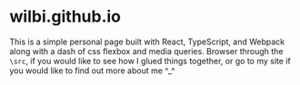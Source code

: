 # wilbi.github.io
This is a simple personal page built with React, TypeScript, and Webpack along with a dash of css flexbox and media queries. Browser through the ```\src```, if you would like to see how I glued things together, or go to my site if you would like to find out more about me ^_^
